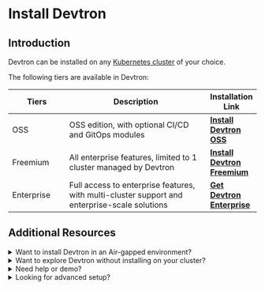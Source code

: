 # Install Devtron

## Introduction

Devtron can be installed on any [Kubernetes cluster](../getting-started/getting-started.md#create-a-kubernetes-cluster) of your choice.

The following tiers are available in Devtron:

<table><thead><tr><th width="112.78125">Tiers</th><th width="372.6640625">Description</th><th>Installation Link</th></tr></thead><tbody><tr><td>OSS</td><td>OSS edition, with optional CI/CD and GitOps modules</td><td><a href="devtron-oss.md"><strong>Install Devtron OSS</strong></a></td></tr><tr><td>Freemium</td><td>All enterprise features, limited to 1 cluster managed by Devtron</td><td><a href="../../install/devtron-freemium.md"><strong>Install Devtron Freemium</strong></a></td></tr><tr><td>Enterprise</td><td>Full access to enterprise features, with multi-cluster support and enterprise-scale solutions</td><td><a href="https://devtron.ai/contact-sales"><strong>Get Devtron Enterprise</strong></a></td></tr></tbody></table>

## Additional Resources

<details>

<summary>Want to install Devtron in an Air-gapped environment?</summary>

See the full guide here: [Install Devtron in Air-gapped Environment](install-devtron-in-airgapped-environment.md)

</details>

<details>

<summary>Want to explore Devtron without installing on your cluster?</summary>

* Try [Devtron Sandbox](https://preview.devtron.ai)
* Try [Devtron Kubernetes Desktop Client](install-devtron-Kubernetes-client.md)

</details>

<details>

<summary>Need help or demo?</summary>

* [Discord community for support](https://discord.gg/jsRG5qx2gp)[![Join Discord](https://img.shields.io/badge/Join%20us%20on-Discord-e01563.svg)](https://discord.gg/jsRG5qx2gp).
* [Book time with our team](https://devtron.ai/demo)

</details>

<details>

<summary>Looking for advanced setup?</summary>

See [Additional Installation Resources](../../reference/) for production infra recommendations, advanced configs, blob storage, air-gapped installs, backup, and more.

</details>
